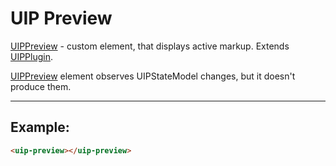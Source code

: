 # UIP Preview

[UIPPreview](README.md) - custom element, that displays active markup. Extends [UIPPlugin](../core/README.md).

[UIPPreview](README.md) element observes UIPStateModel changes, but it doesn't produce them.

---

## Example:
```html
<uip-preview></uip-preview>
```
